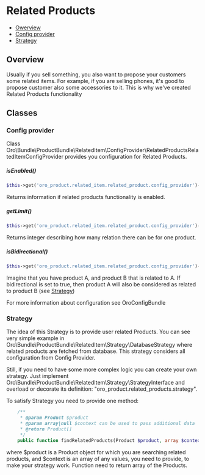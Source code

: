 Related Products
================

* [Owerview](#owerview)
* [Config provider](#config-provider)
* [Strategy](#strategy)

Overview
--------
Usually if you sell something, you also want to propose your customers
some related items. For example, if you are selling phones, it's good to
propose customer also some accessories to it. This is why we've created
Related Products functionality

Classes
-------

### Config provider
Class Oro\Bundle\ProductBundle\RelatedItem\ConfigProvider\RelatedProductsRelatedItemConfigProvider
provides you configuration for Related Products.

##### isEnabled()
```php
$this->get('oro_product.related_item.related_product.config_provider')->isEnabled();
```
Returns information if related products functionality is enabled.


##### getLimit()
```php
$this->get('oro_product.related_item.related_product.config_provider')->getLimit();
```
Returns integer describing how many relation there can be for one product.

##### isBidirectional()
```php
$this->get('oro_product.related_item.related_product.config_provider')->isBidirectional();
```
Imagine that you have product A, and product B that is related to A.
If bidirectional is set to true, then product A will also be considered as related
to product B (see [Strategy](#strategy))

For more information about configuration see OroConfigBundle

### Strategy

The idea of this Strategy is to provide user related Products. You can see
very simple example in Oro\Bundle\ProductBundle\RelatedItem\Strategy\DatabaseStrategy
where related products are fetched from database. This strategy considers
all configuration from Config Provider.

Still, if you need to have some more complex logic you can create
your own strategy. Just implement Oro\Bundle\ProductBundle\RelatedItem\Strategy\StrategyInterface
and overload or decorate its definition: "oro_product.related_products.strategy".

To satisfy Strategy you need to provide one method:

```php
    /**
     * @param Product $product
     * @param array|null $context can be used to pass additional data
     * @return Product[]
     */
    public function findRelatedProducts(Product $product, array $context = []);
```
where $product is a Product object for which you are searching related products,
and $context is an array of any values, you need to provide, to make your
strategy work.
Function need to return array of the Products.


